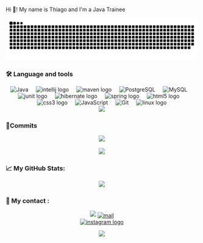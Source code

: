 Hi 👋! My name is Thiago and I'm a Java Trainee</h7>

![github contribution grid animation](https://raw.githubusercontent.com/thiagoHenrique19/thiagoHenrique19/output/github-contribution-grid-snake.svg)

<h3 align="left">🛠 Language and tools</h3>

<div align="center">
        <img alt="Java" width="45" height="45" src="https://raw.githubusercontent.com/HighAmbition211/HighAmbition211/auxiliary/languages/java.svg" />
      <img width="12" />
          <img src="https://cdn.jsdelivr.net/gh/devicons/devicon/icons/intellij/intellij-original.svg" height="40" alt="intellij logo"  />
      <img width="12" />
        <img src="https://miro.medium.com/v2/resize:fit:450/1*kbSGIVukG6lL7JtAa9wiDA.png" height="40" alt="maven logo" />
        <img width="12" />
          <img alt="PostgreSQL" width="45" height="45" src="https://raw.githubusercontent.com/HighAmbition211/HighAmbition211/auxiliary/databases/postgres.svg" />
      <img width="12" />
         <img alt="MySQL" width="45" height="45" src="https://raw.githubusercontent.com/HighAmbition211/HighAmbition211/auxiliary/databases/mysql.svg" />
      <img width="12" />
        <img src="https://junit.org/junit5/assets/img/junit5-logo.png" height="40" alt="junit logo" />
       <img width="12" />
        <img src="https://cdn.freebiesupply.com/logos/large/2x/hibernate-logo-png-transparent.png" height="40" alt="hibernate logo" />
        <img width="12" />
        <img src="https://cdn.jsdelivr.net/gh/devicons/devicon/icons/spring/spring-original.svg" height="40" alt="spring logo" />
        <img width="12" />
         <img src="https://cdn.jsdelivr.net/gh/devicons/devicon/icons/html5/html5-original.svg" height="40" alt="html5 logo"  />
         <img width="12" />
         <img src="https://cdn.jsdelivr.net/gh/devicons/devicon/icons/css3/css3-original.svg" height="40" alt="css3 logo"  />
         <img width="12" />
          <img src="https://logospng.org/download/javascript/logo-javascript-icon-512.png" height="40" alt="JavaScript"  />
        <img width="12" />
       <img alt="Git" width="45" height="45" src="https://raw.githubusercontent.com/HighAmbition211/HighAmbition211/auxiliary/tools/Github.gif" />
       <img width="12" />
          <img src="https://cdn.jsdelivr.net/gh/devicons/devicon/icons/linux/linux-original.svg" height="40" alt="linux logo"  />
        
        
<div

<div align="center">
    <img height="180em" src="https://github-readme-stats-sigma-five.vercel.app/api/top-langs/?username=thiagoHenrique19&layout=compact&langs_count=7&theme=dark"/>
</div>

<h3 align="left">🚀Commits</h3>
 

<div align="center">
    <img height="180em" src="https://github-readme-stats-sigma-five.vercel.app/api?username=thiagoHenrique19&show_icons=true&theme=dark&include_all_commits=false&count_private=true"/>

![](https://github-profile-summary-cards.vercel.app/api/cards/productive-time?username=thiagoHenrique19&theme=highcontrast)

<h3 align="left">📈 My GitHub Stats:</h3>

![](https://github-profile-summary-cards.vercel.app/api/cards/profile-details?username=thiagoHenrique19&theme=highcontrast) 



<h3 align="left">📱 My contact :</h3>
<div align="center">
<img src="https://streak-stats.demolab.com?
</div>
    
<p align="center">
  <a href="mailto:thiagohenriquedeoliveira015@gmail.com" target="_blank">
    <img align="center" src="https://cdn.worldvectorlogo.com/logos/official-gmail-icon-2020-.svg" alt="mail" height="50" width="55" />


<div align="center">
    
<a href="https://www.instagram.com/_thiagohenrique?igsh=MW1yOTZ5cGE5NWhwaw%3D%3D&utm_source=qr">
  <img src="https://img.shields.io/static/v1?message=Instagram&logo=instagram&label=&color=E4405F&logoColor=white&labelColor=&style=for-the-badge" height="35" alt="instagram logo" />
</a>
</div>

<p align="center">
     <img src="https://capsule-render.vercel.app/api?type=waving&color=gradient&height=100&section=footer"/>
</p>
